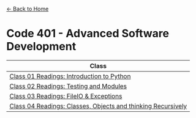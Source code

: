 [&leftarrow; Back to Home](../README.md)
# Code 401 - Advanced Software Development

| Class        |
|--------------|
| [Class 01 Readings: Introduction to Python](Class-01.md)    |
| [Class 02 Readings: Testing and Modules](Class-02.md)     |
| [Class 03 Readings: FileIO & Exceptions](Class-03.md)     |
| [Class 04 Readings: Classes, Objects and thinking Recursively](Class-04.md)     |
